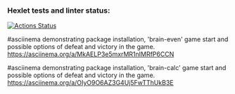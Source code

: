 ### Hexlet tests and linter status:
[![Actions Status](https://github.com/veterinastya/python-project-49/workflows/hexlet-check/badge.svg)](https://github.com/veterinastya/python-project-49/actions)

#asciinema demonstrating package installation, 'brain-even' game start and possible options of defeat and victory in the game.
https://asciinema.org/a/MkAELP3e5mxrMR1nIMRfP6CCN

#asciinema demonstrating package installation, 'brain-calc' game start and possible options of defeat and victory in the game.
https://asciinema.org/a/OIyO9O6AZ3G4Uj5FwTThUkB3E